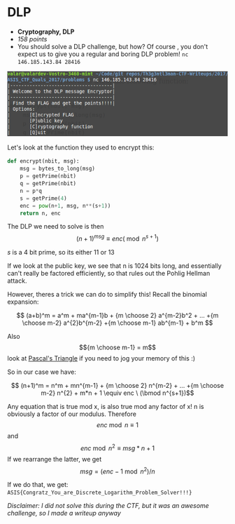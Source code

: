 # DLP

* **Cryptography, DLP**
* *158 points*
* You should solve a DLP challenge, but how? Of course , you don't expect us to give you a regular and boring DLP problem!
`nc 146.185.143.84 28416`

![nc Server](DLP.png)

Let's look at the function they used to encrypt this:

``` python
def encrypt(nbit, msg):
    msg = bytes_to_long(msg)
    p = getPrime(nbit)
    q = getPrime(nbit)
    n = p*q
    s = getPrime(4)
    enc = pow(n+1, msg, n**(s+1))
    return n, enc
```

The DLP we need to solve is then
$$ (n+1)^{msg} \equiv enc (\bmod n^{s+1})$$

_s_ is a 4 bit prime, so its either 11 or 13

If we look at the public key, we see that n is 1024 bits long, and essentially can't really be factored efficiently, so that rules out the Pohlig Hellman attack.

However, theres a trick we can do to simplify this! Recall the binomial expansion:

$$ (a+b)^m = a^m + ma^{m-1}b + {m \choose 2} a^{m-2}b^2 + ... +{m \choose m-2} a^{2}b^{m-2} +{m \choose m-1} ab^{m-1} + b^m $$

Also
$${m \choose m-1} = m$$
 look at [Pascal's Triangle](https://en.wikipedia.org/wiki/Pascal%27s_triangle) if you need to jog your memory of this :)

So in our case we have:

$$ (n+1)^m = n^m + mn^{m-1} + {m \choose 2} n^{m-2} + ... +{m \choose m-2} n^{2} + m*n + 1 \equiv enc \  (\bmod n^{s+1})$$

Any equation that is true mod x, is also true mod any factor of x! n is obviously a factor of our modulus. Therefore
$$enc \bmod n \equiv 1$$
and
$$enc \bmod n^2 \equiv msg*n + 1$$
If we rearrange the latter, we get
$$msg = (enc - 1 \bmod n^2) / n$$

If we do that, we get: `ASIS{Congratz_You_are_Discrete_Logarithm_Problem_Solver!!!}`

*Disclaimer: I did not solve this during the CTF, but it was an awesome challenge, so I made a writeup anyway*
